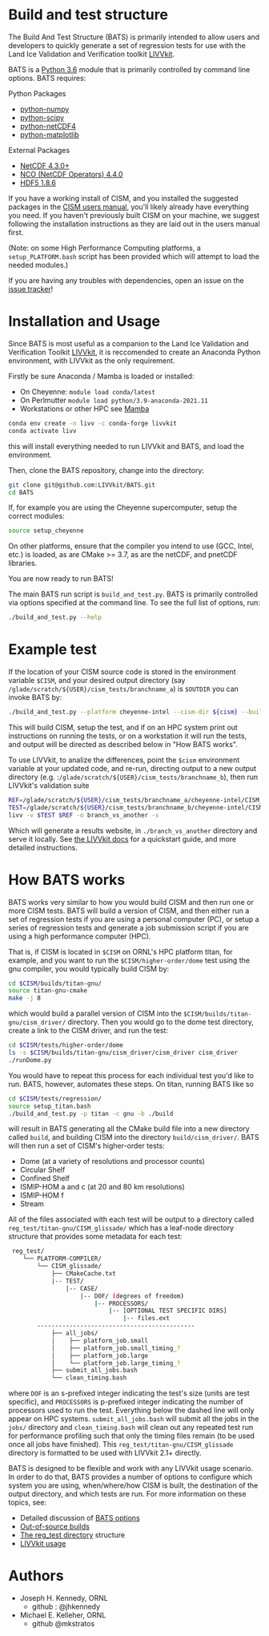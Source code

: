 Build and test structure
========================

The Build And Test Structure (BATS) is primarily intended to allow users and developers to
quickly generate a set of regression tests for use with the Land Ice Validation
and Verification toolkit [LIVVkit](https://github.com/LIVVkit/LIVVkit).

BATS is a [Python 3.6](https://www.python.org/) module that is primarily
controlled by command line options.
BATS requires:

Python Packages
* [python-numpy](https://pypi.python.org/pypi/numpy)
* [python-scipy](https://pypi.python.org/pypi/scipy)
* [python-netCDF4](https://pypi.python.org/pypi/netCDF4)
* [python-matplotlib](https://pypi.python.org/pypi/matplotlib)

External Packages
* [NetCDF 4.3.0+](http://www.unidata.ucar.edu/software/netcdf/)
* [NCO (NetCDF Operators) 4.4.0](http://nco.sourceforge.net/)
* [HDF5 1.8.6](https://www.hdfgroup.org/HDF5/)

If you have a working install of CISM, and you installed the suggested packages
in the [CISM users manual](https://escomp.github.io/cism-docs),
you'll likely already have everything you need. If you haven't previously built
CISM on your machine, we suggest following the installation instructions as they
are laid out in the users manual first.

(Note: on some High Performance Computing platforms, a
`setup_PLATFORM.bash` script has been provided which will attempt to load the
needed modules.)

If you are having any troubles with dependencies, open an issue on the
[issue tracker](https://github.com/LIVVkit/BATS/issues)!

Installation and Usage
======================
Since BATS is most useful as a companion to the Land Ice Validation and Verification
Toolkit [LIVVkit](https://github.com/LIVVkit/LIVVkit), it is reccomended to create an
Anaconda Python environment, with LIVVkit as the only requirement.

Firstly be sure Anaconda / Mamba is loaded or installed:

- On Cheyenne: `module load conda/latest`
- On Perlmutter `module load python/3.9-anaconda-2021.11`
- Workstations or other HPC see
[Mamba](https://mamba.readthedocs.io/en/latest/installation.html)

```sh
conda env create -n livv -c conda-forge livvkit
conda activate livv
```
this will install everything needed to run LIVVkit and BATS, and load the environment.

Then, clone the BATS repository, change into the directory:

```sh
git clone git@github.com:LIVVkit/BATS.git
cd BATS
```

If, for example you are using the Cheyenne supercomputer, setup the correct modules:
```sh
source setup_cheyenne
```

On other platforms, ensure that the compiler you intend to use (GCC, Intel, etc.) is
loaded, as are CMake >= 3.7, as are the netCDF, and pnetCDF libraries.

You are now ready to run BATS!

The main BATS run script is `build_and_test.py`. BATS is primarily controlled via
options specified at the command line. To see the full list of options, run:

```sh
./build_and_test.py --help
```

Example test
============
If the location of your CISM source code is stored in the environment variable `$CISM`,
and your desired output directory (say `/glade/scratch/${USER}/cism_tests/branchname_a`)
is `$OUTDIR` you can invoke BATS by:

```sh
./build_and_test.py --platform cheyenne-intel --cism-dir ${cism} --build_dir ./build --out-dir $OUTDIR
```

This will build CISM, setup the test, and if on an HPC system print out instructions on
running the tests, or on a workstation it will run the tests, and output will be directed
as described below in "How BATS works".

To use LIVVkit, to analize the differences, point the `$cism` environment variable at your
updated code, and re-run, directing output to a new output directory
(e.g. :`/glade/scratch/${USER}/cism_tests/branchname_b`), then run LIVVkit's validation
suite

```sh
REF=/glade/scratch/${USER}/cism_tests/branchname_a/cheyenne-intel/CISM_glissade
TEST=/glade/scratch/${USER}/cism_tests/branchname_b/cheyenne-intel/CISM_glissade
livv -v $TEST $REF -o branch_vs_another -s
```
Which will generate a results website, in `./branch_vs_another` directory and serve
it locally. See [the LIVVkit docs](https://livvkit.github.io/Docs/quickstart.html#basic-usage)
for a quickstart guide, and more detailed instructions.


How BATS works
==============

BATS works very similar to how you would build CISM and then run one or more CISM
tests. BATS will build a version of CISM, and then either run a set of
regression tests if you are using a personal computer (PC), or setup a series of
regression tests and generate a job submission script if you are using a high
performance computer (HPC).

That is, if CISM is located in `$CISM`  on ORNL's HPC
platform titan, for example, and you want to run the `$CISM/higher-order/dome`
test using the gnu compiler, you would typically build CISM by:

```sh
cd $CISM/builds/titan-gnu/
source titan-gnu-cmake
make -j 8
```

which would build a parallel version of CISM into the
`$CISM/builds/titan-gnu/cism_driver/`
directory. Then you would go to the dome test directory, create a link to the
CISM driver, and run the test:

```sh
cd $CISM/tests/higher-order/dome
ls -s $CISM/builds/titan-gnu/cism_driver/cism_driver cism_driver
./runDome.py
```

You would have to repeat this process for each individual test you'd like
to run. BATS, however, automates these steps. On titan, running BATS like so

```sh
cd $CISM/tests/regression/
source setup_titan.bash
./build_and_test.py -p titan -c gnu -b ./build
```

will result in BATS generating all the CMake build file into a new directory
called `build`, and building CISM into the directory `build/cism_driver/`. BATS
will then run a set of CISM's higher-order tests:

* Dome (at a variety of resolutions and processor counts)
* Circular Shelf
* Confined Shelf
* ISMIP-HOM a and c (at 20 and 80 km resolutions)
* ISMIP-HOM f
* Stream

All of the files associated with each test will be output to a directory called
`reg_test/titan-gnu/CISM_glissade/` which has a leaf-node directory structure that
provides some metadata for each test:

```sh
 reg_test/
    └── PLATFORM-COMPILER/
        └── CISM_glissade/
            ├── CMakeCache.txt
            |-- TEST/
                |-- CASE/
                    |-- DOF/ (degrees of freedom)
                        |-- PROCESSORS/
                            |-- [OPTIONAL TEST SPECIFIC DIRS]
                                |-- files.ext
        --------------------------------------------
            ├── all_jobs/
            │    ├── platform_job.small
            │    ├── platform_job.small_timing_?
            │    ├── platform_job.large
            │    └── platform_job.large_timing_?
            ├── submit_all_jobs.bash
            └── clean_timing.bash
```

where `DOF` is an s-prefixed integer indicating the test's size (units are test
specific), and `PROCESSORS` is p-prefixed integer indicating the number of
processors used to run the test. Everything below the dashed line will only
appear on HPC systems. `submit_all_jobs.bash` will submit all the jobs in the
`jobs/` directory and `clean_timing.bash` will clean out any repeated test run
for performance profiling such that only the timing files remain (to be used
once all jobs have finished). This `reg_test/titan-gnu/CISM_glissade`
directory is formatted to be used with LIVVkit 2.1+ directly.

BATS is designed to be flexible and work with any LIVVkit usage scenario. In
order to do that, BATS provides a number of options to configure which system
you are using, when/where/how CISM is built, the destination of the output
directory, and which tests are run. For more information on these topics, see:


* Detailed discussion of [BATS options](https://github.com/LIVVkit/LIVVkit/wiki/BATS-options)
* [Out-of-source builds](https://github.com/LIVVkit/LIVVkit/wiki/CISM-out-of-source-builds)
* [The reg_test directory](https://github.com/LIVVkit/LIVVkit/wiki/BATS-reg-test) structure
* [LIVVkit usage](https://github.com/LIVVkit/LIVVkit/wiki/Usage)

Authors
=============

- Joseph H. Kennedy, ORNL
    - github : @jhkennedy
- Michael E. Kelleher, ORNL
    - github @mkstratos